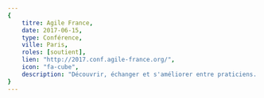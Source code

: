 ```yaml
---
{
	titre: Agile France,
	date: 2017-06-15,
	type: Conférence,
	ville: Paris,
	roles: [soutient],
	lien: "http://2017.conf.agile-france.org/",
	icon: "fa-cube",
	description: "Découvrir, échanger et s'améliorer entre praticiens. La grande conférence agile francophone, de la communauté pour la communauté"
}
---
```

